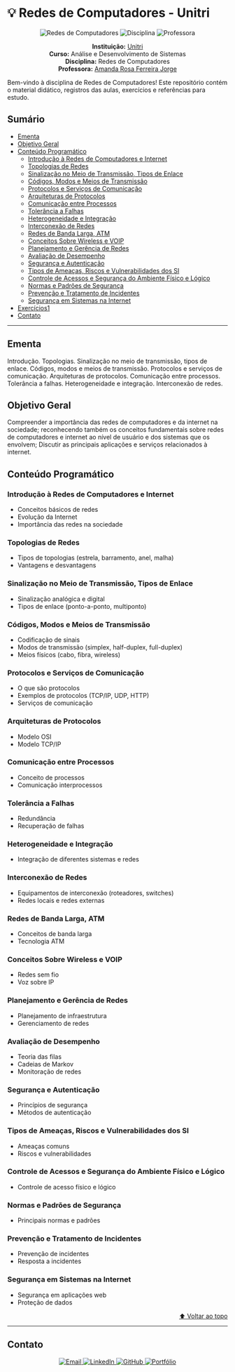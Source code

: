 # 💡 Redes de Computadores - Unitri

<div align="center">

![Redes de Computadores](https://img.shields.io/badge/R%C3%B3edes%20de%20Computadores%20-Unitri-0078D4?style=for-the-badge&logo=azuredevops)
![Disciplina](https://img.shields.io/badge/Disciplina-ADS-4B8BBE?style=for-the-badge&logo=github)
![Professora](https://img.shields.io/badge/Prof-Amanda%20Rosa%20Ferreira%20Jorge-FFCA28?style=for-the-badge&logo=linkedin)

**Instituição:** [Unitri](https://unitri.edu.br)  
**Curso:** Análise e Desenvolvimento de Sistemas  
**Disciplina:** Redes de Computadores  
**Professora:** [Amanda Rosa Ferreira Jorge](https://www.linkedin.com/in/amandarosafj/)

</div>
Bem-vindo à disciplina de Redes de Computadores! Este repositório contém o material didático, registros das aulas, exercícios e referências para estudo.

## Sumário

- [Ementa](#ementa)
- [Objetivo Geral](#objetivo-geral)
- [Conteúdo Programático](#conteúdo-programático)
  - [Introdução à Redes de Computadores e Internet](#introdução-à-redes-de-computadores-e-internet)
  - [Topologias de Redes](#topologias-de-redes)
  - [Sinalização no Meio de Transmissão, Tipos de Enlace](#sinalização-no-meio-de-transmissão-tipos-de-enlace)
  - [Códigos, Modos e Meios de Transmissão](#códigos-modos-e-meios-de-transmissão)
  - [Protocolos e Serviços de Comunicação](#protocolos-e-serviços-de-comunicação)
  - [Arquiteturas de Protocolos](#arquiteturas-de-protocolos)
  - [Comunicação entre Processos](#comunicação-entre-processos)
  - [Tolerância a Falhas](#tolerância-a-falhas)
  - [Heterogeneidade e Integração](#heterogeneidade-e-integração)
  - [Interconexão de Redes](#interconexão-de-redes)
  - [Redes de Banda Larga, ATM](#redes-de-banda-larga-atm)
  - [Conceitos Sobre Wireless e VOIP](#conceitos-sobre-wireless-e-voip)
  - [Planejamento e Gerência de Redes](#planejamento-e-gerência-de-redes)
  - [Avaliação de Desempenho](#avaliação-de-desempenho)
  - [Segurança e Autenticação](#segurança-e-autenticação)
  - [Tipos de Ameaças, Riscos e Vulnerabilidades dos SI](#tipos-de-ameaças-riscos-e-vulnerabilidades-dos-si)
  - [Controle de Acessos e Segurança do Ambiente Físico e Lógico](#controle-de-acessos-e-segurança-do-ambiente-físico-e-lógico)
  - [Normas e Padrões de Segurança](#normas-e-padrões-de-segurança)
  - [Prevenção e Tratamento de Incidentes](#prevenção-e-tratamento-de-incidentes)
  - [Segurança em Sistemas na Internet](#segurança-em-sistemas-na-internet)
- [Exercícios1](/docs/first-exercise.md)
- [Contato](#contato)

---

## Ementa

Introdução. Topologias. Sinalização no meio de transmissão, tipos de enlace. Códigos, modos e meios de transmissão. Protocolos e serviços de comunicação. Arquiteturas de protocolos. Comunicação entre processos. Tolerância a falhas. Heterogeneidade e integração. Interconexão de redes.

## Objetivo Geral

Compreender a importância das redes de computadores e da internet na sociedade; reconhecendo também os conceitos fundamentais sobre redes de computadores e internet ao nível de usuário e dos sistemas que os envolvem; Discutir as principais aplicações e serviços relacionados à internet.

## Conteúdo Programático

### Introdução à Redes de Computadores e Internet

- Conceitos básicos de redes
- Evolução da Internet
- Importância das redes na sociedade

### Topologias de Redes

- Tipos de topologias (estrela, barramento, anel, malha)
- Vantagens e desvantagens

### Sinalização no Meio de Transmissão, Tipos de Enlace

- Sinalização analógica e digital
- Tipos de enlace (ponto-a-ponto, multiponto)

### Códigos, Modos e Meios de Transmissão

- Codificação de sinais
- Modos de transmissão (simplex, half-duplex, full-duplex)
- Meios físicos (cabo, fibra, wireless)

### Protocolos e Serviços de Comunicação

- O que são protocolos
- Exemplos de protocolos (TCP/IP, UDP, HTTP)
- Serviços de comunicação

### Arquiteturas de Protocolos

- Modelo OSI
- Modelo TCP/IP

### Comunicação entre Processos

- Conceito de processos
- Comunicação interprocessos

### Tolerância a Falhas

- Redundância
- Recuperação de falhas

### Heterogeneidade e Integração

- Integração de diferentes sistemas e redes

### Interconexão de Redes

- Equipamentos de interconexão (roteadores, switches)
- Redes locais e redes externas

### Redes de Banda Larga, ATM

- Conceitos de banda larga
- Tecnologia ATM

### Conceitos Sobre Wireless e VOIP

- Redes sem fio
- Voz sobre IP

### Planejamento e Gerência de Redes

- Planejamento de infraestrutura
- Gerenciamento de redes

### Avaliação de Desempenho

- Teoria das filas
- Cadeias de Markov
- Monitoração de redes

### Segurança e Autenticação

- Princípios de segurança
- Métodos de autenticação

### Tipos de Ameaças, Riscos e Vulnerabilidades dos SI

- Ameaças comuns
- Riscos e vulnerabilidades

### Controle de Acessos e Segurança do Ambiente Físico e Lógico

- Controle de acesso físico e lógico

### Normas e Padrões de Segurança

- Principais normas e padrões

### Prevenção e Tratamento de Incidentes

- Prevenção de incidentes
- Resposta a incidentes

### Segurança em Sistemas na Internet

- Segurança em aplicações web
- Proteção de dados

<div align="right">

[⬆️ Voltar ao topo](#sumário)

</div>

---

## Contato

<div align="center">
  <a href="mailto:cardosofiles@outlook.com">
    <img src="https://img.shields.io/badge/Email-0078D4?style=for-the-badge&logo=microsoftoutlook&logoColor=white" alt="Email"/>
  </a>
  <a href="https://www.linkedin.com/in/joaobatista-dev/" target="_blank">
    <img src="https://img.shields.io/badge/LinkedIn-0A66C2?style=for-the-badge&logo=linkedin&logoColor=white" alt="LinkedIn"/>
  </a>
  <a href="https://github.com/Cardosofiles" target="_blank">
    <img src="https://img.shields.io/badge/GitHub-181717?style=for-the-badge&logo=github&logoColor=white" alt="GitHub"/>
  </a>
  <a href="https://cardosofiles.dev/" target="_blank">
    <img src="https://img.shields.io/badge/Portfólio-222222?style=for-the-badge&logo=about.me&logoColor=white" alt="Portfólio"/>
  </a>
</div>
